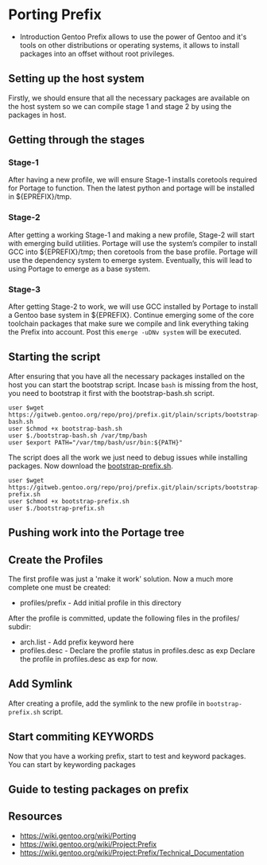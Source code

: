 # Porting Prefix
- Introduction
Gentoo Prefix allows to use the power of Gentoo and it's tools on other distributions or operating systems, it allows to install packages into an offset without root privileges. 

## Setting up the host system
Firstly, we should ensure that all the necessary packages are available on the host system so we can compile stage 1 and stage 2 by using the packages in host.

## Getting through the stages
### Stage-1
After having a new profile, we will ensure Stage-1 installs coretools required for Portage to function. Then the latest python and portage will be installed in ${EPREFIX}/tmp. 

### Stage-2
After getting a working Stage-1 and making a new profile, Stage-2 will start with emerging build utilities. Portage will use the system’s compiler to install GCC into ${EPREFIX}/tmp; then coretools from the base profile. Portage will use the dependency system to emerge system. Eventually, this will lead to using Portage to emerge as a base system.

### Stage-3
After getting Stage-2 to work, we will use GCC installed by Portage to install a Gentoo base system in ${EPREFIX}. Continue emerging some of the core toolchain packages that make sure we compile and link everything taking the Prefix into account. Post this `emerge -uDNv system` will be executed.


## Starting the script
After ensuring that you have all the necessary packages installed on the host you can start the bootstrap script. 
Incase `bash` is missing from the host, you need to bootstrap it first with the bootstrap-bash.sh script. 
```
user $wget https://gitweb.gentoo.org/repo/proj/prefix.git/plain/scripts/bootstrap-bash.sh
user $chmod +x bootstrap-bash.sh
user $./bootstrap-bash.sh /var/tmp/bash
user $export PATH="/var/tmp/bash/usr/bin:${PATH}" 
```
The script does all the work we just need to debug issues while installing packages. Now download the [bootstrap-prefix.sh](https://gitweb.gentoo.org/repo/proj/prefix.git/plain/scripts/bootstrap-prefix.sh). 
```
user $wget https://gitweb.gentoo.org/repo/proj/prefix.git/plain/scripts/bootstrap-prefix.sh
user $chmod +x bootstrap-prefix.sh
user $./bootstrap-prefix.sh 
```

## Pushing work into the Portage tree

## Create the Profiles
The first profile was just a 'make it work' solution. Now a much more complete one must be created:
- profiles/prefix - Add initial profile in this directory

After the profile is committed, update the following files in the profiles/ subdir: 
- arch.list - Add prefix keyword here
- profiles.desc - Declare the profile status in profiles.desc as exp
Declare the profile in profiles.desc as exp for now.

## Add Symlink
After creating a profile, add the symlink to the new profile in `bootstrap-prefix.sh` script. 

## 
## Start commiting KEYWORDS

Now that you have a working prefix, start to test and keyword packages. You can start by keywording packages

## Guide to testing packages on prefix

## Resources
- https://wiki.gentoo.org/wiki/Porting
- https://wiki.gentoo.org/wiki/Project:Prefix
- https://wiki.gentoo.org/wiki/Project:Prefix/Technical_Documentation